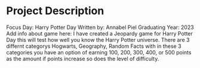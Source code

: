 # Project Description

Focus Day: Harry Potter Day
Written by: Annabel Piel 
Graduating Year: 2023
Add info about game here: I have created a Jeopardy game for Harry Potter Day this will test how well you know the Harry Potter universe. There are 3 differnt categorys Hogwarts, Geography, Random Facts with in these 3 categories you have an option of earning 100, 200, 300, 400, or 500 points as the amount if points increase so does the level of difficulty. 
